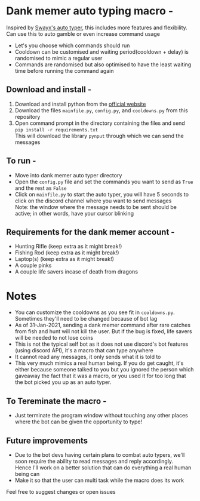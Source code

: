 # Dank memer auto typing macro -
Inspired by [Swayx's auto typer](https://github.com/Swayx113/dank-memer-auto-typer), this includes more features and flexibility. Can use this to auto gamble or even increase command usage 
- Let's you choose which commands should run
- Cooldown can be customised and waiting period(cooldown + delay) is randomised to mimic a regular user
- Commands are randomised but also optimised to have the least waiting time before running the command again

## Download and install  -
1. Download and install python from the [official website](https://www.python.org/downloads/)
2. Download the files `mainfile.py`, `config.py`, and `cooldowns.py` from this repository
3. Open command prompt in the directory containing the files and send `pip install -r requirements.txt`
<br> This will download the library `pynput` through which we can send the messages 

## To run -
- Move into dank memer auto typer directory
- Open the `config.py` file and set the commands you want to send as `True` and the rest as `False` 
- Click on `mainfile.py` to start the auto typer, you will have 5 seconds to click on the discord channel where you want to send messages
  <br>Note: the window where the message needs to be sent should be active; in other words, have your cursor blinking

## Requirements for the dank memer account - 
- Hunting Rifle (keep extra as it might break!)
- Fishing Rod (keep extra as it might break!)
- Laptop(s) (keep extra as it might break!)
- A couple pinks
- A couple life savers incase of death from dragons

# Notes
- You can customize the cooldowns as you see fit in `cooldowns.py`. Sometimes they'll need to be changed because of bot lag
- As of 31-Jan-2021, sending a dank memer command after rare catches from fish and hunt will not kill the user. But if the bug is fixed, life savers will be needed to not lose coins
- This is not the typical self bot as it does not use discord's bot features (using discord API), it's a macro that can type anywhere
- It cannot read any messages, it only sends what it is told to
- This very much mimics a real human being. If you do get caught, it's either because someone talked to you but you ignored the person which gaveaway the fact that it was a macro, or you used it for too long that the bot picked you up as an auto typer. 

## To Tereminate the macro -
- Just terminate the program window without touching any other places where the bot can be given the opportunity to type!

## Future improvements 
- Due to the bot devs having certain plans to combat auto typers, we'll soon require the ability to read messages and reply accordingly. <br>Hence I'll work on a better solution that can do everything a real human being can
- Make it so that the user can multi task while the macro does its work
 
 Feel free to suggest changes or open issues
